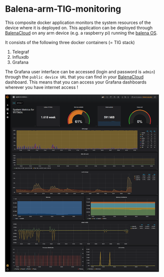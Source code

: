 # Balena-arm-TIG-monitoring

This composite docker application monitors the system resources of the device where it is deployed on.  This application can be deployed through [BalenaCloud](https://www.balena.io/) on any arm device (e.g. a raspberry pi) running the [balena OS](https://www.balena.io/os/).

It consists of the following three docker containers (= TIG stack)

1. Telegraf
2. Influxdb
3. Grafana

The Grafana user interface can be accessed (login and password is `admin`) through the `public device URL` that you can find in your [BalenaCloud](https://www.balena.io/) dashboard.  This means that you can access your Grafana dashboards wherever you have internet access !

![system metrics example](./system_metrics_dashboard.png)


